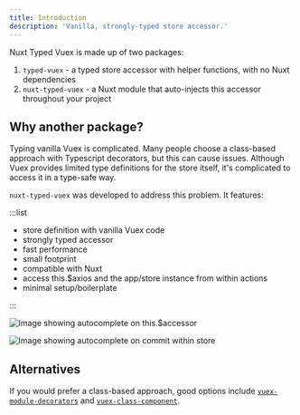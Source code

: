 ```yaml
---
title: Introduction
description: 'Vanilla, strongly-typed store accessor.'
---
```


Nuxt Typed Vuex is made up of two packages:

1. `typed-vuex` - a typed store accessor with helper functions, with no Nuxt dependencies
2. `nuxt-typed-vuex` - a Nuxt module that auto-injects this accessor throughout your project

## Why another package?

Typing vanilla Vuex is complicated. Many people choose a class-based approach with Typescript decorators, but this can cause issues. Although Vuex provides limited type definitions for the store itself, it's complicated to access it in a type-safe way.

`nuxt-typed-vuex` was developed to address this problem. It features:

:::list

- store definition with vanilla Vuex code
- strongly typed accessor
- fast performance
- small footprint
- compatible with Nuxt
- access this.\$axios and the app/store instance from within actions
- minimal setup/boilerplate

:::

![Image showing autocomplete on this.$accessor](./images/screenshot1.png)

![Image showing autocomplete on commit within store](./images/screenshot2.png)

## Alternatives

If you would prefer a class-based approach, good options include [`vuex-module-decorators`](https://github.com/championswimmer/vuex-module-decorators) and [`vuex-class-component`](https://github.com/michaelolof/vuex-class-component).
